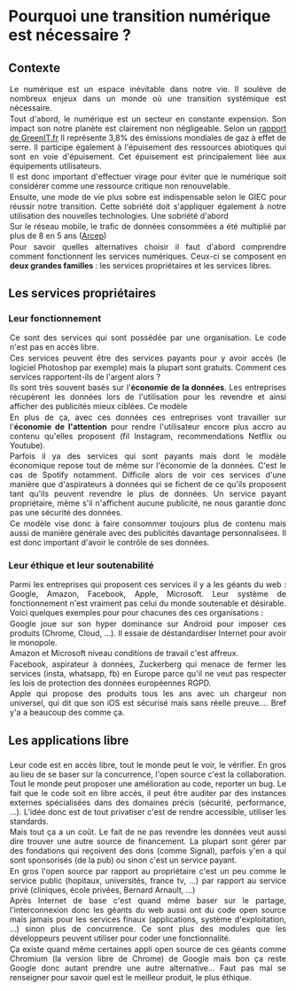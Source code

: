 # Pourquoi une transition numérique est nécessaire ?

## Contexte

Le numérique est un espace inévitable dans notre vie. Il soulève de nombreux enjeux dans un monde où une transition systémique est nécessaire.

Tout d'abord, le numérique est un secteur en constante expension. Son impact son notre planète est clairement non négligeable. Selon un [rapport de GreenIT.fr](https://www.greenit.fr/empreinte-environnementale-du-numerique-mondial/) Il représente 3,8% des émissions mondiales de gaz à effet de serre. Il participe également à l'épuisement des ressources abiotiques qui sont en voie d'épuisement. Cet épuisement est principalement liée aux équipements utilisateurs.

Il est donc important d'effectuer virage pour éviter que le numérique soit considérer comme une ressource critique non renouvelable.

Ensuite, une mode de vie plus sobre est indispensable selon le GIEC pour réussir notre transition. Cette sobriété doit s'appliquer également à notre utilisation des nouvelles technologies. Une sobriété d'abord

Sur le réseau mobile, le trafic de données consommées a été multiplié par plus de 8 en 5 ans ([Arcep](https://www.arcep.fr/cartes-et-donnees/nos-publications-chiffrees/observatoire-des-marches-des-communications-electroniques-en-france/t3-2021.html))

Pour savoir quelles alternatives choisir il faut d'abord comprendre comment fonctionnent les services numériques. Ceux-ci se composent en **deux grandes familles** : les services propriétaires et les services libres.

## Les services propriétaires

### Leur fonctionnement

Ce sont des services qui sont possédée par une organisation. Le code n'est pas en accès libre.

Ces services peuvent être des services payants pour y avoir accès (le logiciel Photoshop par exemple) mais la plupart sont gratuits. Comment ces services rapportent-ils de l'argent alors ?

Ils sont très souvent basés sur l'**économie de la données**. Les entreprises récupèrent les données lors de l'utilisation pour les revendre et ainsi afficher des publicités mieux ciblées. Ce modèle

En plus de ça, avec ces données ces entreprises vont travailler sur l'**économie de l'attention** pour rendre l'utilisateur encore plus accro au contenu qu'elles proposent (fil Instagram, recommendations Netflix ou Youtube).

Parfois il ya des services qui sont payants mais dont le modèle économique repose tout de même sur l'économie de la données. C'est le cas de Spotify notamment. Difficile alors de voir ces services d'une manière que d'aspirateurs à données qui se fichent de ce qu'ils proposent tant qu'ils peuvent revendre le plus de données. Un service payant propriétaire, même s'il n'affichent aucune publicité, ne nous garantie donc pas une sécurité des données.

Ce modèle vise donc à faire consommer toujours plus de contenu mais aussi de manière générale avec des publicités davantage personnalisées. Il est donc important d'avoir le contrôle de ses données.

### Leur éthique et leur soutenabilité

Parmi les entreprises qui proposent ces services il y a les géants du web : Google, Amazon, Facebook, Apple, Microsoft. Leur système de fonctionnement n'est vraiment pas celui du monde soutenable et désirable. Voici quelques exemples pour pour chacunes des ces organisations :

Google joue sur son hyper dominance sur Android pour imposer ces produits (Chrome, Cloud, ...). Il essaie de déstandardiser Internet pour avoir le monopole.

Amazon et Microsoft niveau conditions de travail c'est affreux.

Facebook, aspirateur à données, Zuckerberg qui menace de fermer les services (insta, whatsapp, fb) en Europe parce qu'il ne veut pas respecter les lois de protection des données européennes RGPD.

Apple qui propose des produits tous les ans avec un chargeur non universel, qui dit que son iOS est sécurisé mais sans réelle preuve.... Bref y'a a beaucoup des comme ça.

## Les applications libre

###

Leur code est en accès libre, tout le monde peut le voir, le vérifier. En gros au lieu de se baser sur la concurrence, l'open source c'est la collaboration. Tout le monde peut proposer une amélioration au code, reporter un bug. Le fait que le code soit en libre accès, il peut être auditer par des instances externes spécialisées dans des domaines précis (sécurité, performance, ...). L'idée donc est de tout privatiser c'est de rendre accessible, utiliser les standards.

Mais tout ça a un coût. Le fait de ne pas revendre les données veut aussi dire trouver une autre source de financement. La plupart sont gérer par des fondations qui reçoivent des dons (comme Signal), parfois y'en a qui sont sponsorisés (de la pub) ou sinon c'est un service payant.

En gros l'open source par rapport au propriétaire c'est un peu comme le service public (hopitaux, universités, france tv, ...) par rapport au service privé (cliniques, école privées, Bernard Arnault, ...)

Après Internet de base c'est quand même baser sur le partage, l'interconnexion donc les géants du web aussi ont du code open source mais jamais pour les services finaux (applications, système d'exploitation, ...) sinon plus de concurrence. Ce sont plus des modules que les développeurs peuvent utiliser pour coder une fonctionnalité.

Ça existe quand même certaines appli open source de ces géants comme Chromium (la version libre de Chrome) de Google mais bon ça reste Google donc autant prendre une autre alternative...
Faut pas mal se renseigner pour savoir quel est le meilleur produit, le plus éthique.

<style>
p{
    margin:0.5%;
    text-align: justify;
    text-justify: inter-word;
}
</style>
